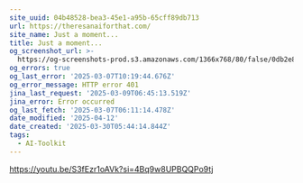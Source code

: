 ```yaml
---
site_uuid: 04b48528-bea3-45e1-a95b-65cff89db713
url: https://theresanaiforthat.com/
site_name: Just a moment...
title: Just a moment...
og_screenshot_url: >-
  https://og-screenshots-prod.s3.amazonaws.com/1366x768/80/false/0db2e89171e3df0788347c4ca9b2b7481bf93c52b9c411e6748cb4e57f9774a4.jpeg
og_errors: true
og_last_error: '2025-03-07T10:19:44.676Z'
og_error_message: HTTP error 401
jina_last_request: '2025-03-09T06:45:13.519Z'
jina_error: Error occurred
og_last_fetch: '2025-03-07T06:11:14.478Z'
date_modified: '2025-04-12'
date_created: '2025-03-30T05:44:14.844Z'
tags:
  - AI-Toolkit
---
```


















































https://youtu.be/S3fEzr1oAVk?si=4Bq9w8UPBQQPo9tj
